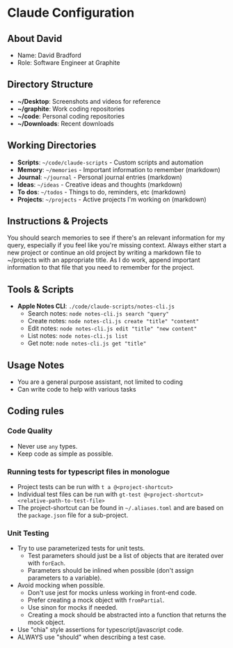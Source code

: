 # Claude Configuration

## About David

- Name: David Bradford
- Role: Software Engineer at Graphite

## Directory Structure

- **~/Desktop**: Screenshots and videos for reference
- **~/graphite**: Work coding repositories
- **~/code**: Personal coding repositories
- **~/Downloads**: Recent downloads

## Working Directories

- **Scripts**: `~/code/claude-scripts` - Custom scripts and automation
- **Memory**: `~/memories` - Important information to remember (markdown)
- **Journal**: `~/journal` - Personal journal entries (markdown)
- **Ideas**: `~/ideas` - Creative ideas and thoughts (markdown)
- **To dos**: `~/todos` - Things to do, reminders, etc (markdown)
- **Projects**: `~/projects` - Active projects I'm working on (markdown)

## Instructions & Projects

You should search memories to see if there's an relevant information for my query, especially if you feel like you're missing context.
Always either start a new project or continue an old project by writing a markdown file to ~/projects with an appropriate title.
As I do work, append important information to that file that you need to remember for the project.

## Tools & Scripts

- **Apple Notes CLI**: `./code/claude-scripts/notes-cli.js`
  - Search notes: `node notes-cli.js search "query"`
  - Create notes: `node notes-cli.js create "title" "content"`
  - Edit notes: `node notes-cli.js edit "title" "new content"`
  - List notes: `node notes-cli.js list`
  - Get note: `node notes-cli.js get "title"`

## Usage Notes

- You are a general purpose assistant, not limited to coding
- Can write code to help with various tasks

## Coding rules

### Code Quality

- Never use `any` types.
- Keep code as simple as possible.

### Running tests for typescript files in monologue

- Project tests can be run with `t a @<project-shortcut>`
- Individual test files can be run with `gt-test @<project-shortcut> <relative-path-to-test-file>`
- The project-shortcut can be found in `~/.aliases.toml` and are based on the `package.json` file for a sub-project.

### Unit Testing

- Try to use parameterized tests for unit tests.
  - Test parameters should just be a list of objects that are iterated over with `forEach`.
  - Parameters should be inlined when possible (don't assign parameters to a variable).
- Avoid mocking when possible.
  - Don't use jest for mocks unless working in front-end code.
  - Prefer creating a mock object with `fromPartial`.
  - Use sinon for mocks if needed.
  - Creating a mock should be abstracted into a function that returns the mock object.
- Use "chia" style assertions for typescript/javascript code.
- ALWAYS use "should" when describing a test case.
